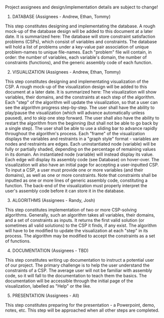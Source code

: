 Project assignees and design/implementation details are subject to change!

1. DATABASE
(Assignees - Andrew, Ethan, Tommy)

This step constitutes designing and implementating the database. 
A rough mock-up of the database design will be added to this document at a later date. It is summarized here: 
The database will store constraint satisfaction problems (CSPs), which consist of variables and constraints. 
The database will hold a list of problems under a key-value pair association of unique problem-names to unique file-names. 
Each "problem" file will contain, in order: the number of variables, each variable's domain, the number of constraints (functions), and the generic assembly code of each function. 

2. VISUALIZATION
(Assignees - Andrew, Ethan, Tommy)

This step constitutes designing and implementating visualization of the CSP. 
A rough mock-up of the visualization design will be added to this document at a later date. It is summarized here: 
The visualization will show variables, their domains, and the constraints at each step of the algorithm.
Each "step" of the algorithm will update the visualization, so that a user can see the algorithm progress step-by-step. 
The user shall have the ability to play/pause the visualization (which will advance automatically unless paused), and to skip one step forward.
The user shall also have the ability to restart the algorithm from the beginning (but shall not be able to go back by a single step). 
The user shall be able to use a sliding bar to advance rapidly throughout the algorithm's process. 
Each "frame" of the visualization displays the variables and restraints in a "graph style" format - variables are nodes and restraints are edges. 
Each uninstantiated node (variable) will be fully or partially shaded, depending on the percentage of remaining values in its domain. 
An instantiated node (variable) will instead display its value. 
Each edge will display its assembly code (see Database) on hover-over. 
The visualization will also have an initial page for accepting a user-inputted CSP. 
To input a CSP, a user must provide one or more variables (and their domains), as well as one or more constraints. 
Note that constraints shall be inputted as one or more lines of generic assembly code, constituting a function.
The back-end of the visualization must properly interpret the user's assembly code before it can store it in the database. 

3. ALGORITHMS
(Assignees - Randy, Josh)

This step constitutes implementation of two or more CSP-solving algorithms. 
Generally, such an algorithm takes all variables, their domains, and a set of constraints as inputs. 
It returns the first valid solution (or sometimes all valid solutions) to the CSP it finds, if any exist. 
The algorithm will have to be modified to update the visualization at each "step" in its process. 
The algorithm may be modified to accept the constraints as a set of functions.  

4. DOCUMENTATION
(Assignees - TBD)

This step constitutes writing up documentation to instruct a potential user of our project. 
The primary challenge is to help the user understand the constraints of a CSP. 
The average user will not be familiar with assembly code, so it will fall to the documentation to teach them the basics. 
The documentation will be accessible through the initial page of the visualization, labelled as "Help" or the like. 

5. PRESENTATION
(Assignees - All)

This step constitutes preparing for the presentation - a Powerpoint, demo, notes, etc.
This step will be approached when all other steps are completed. 


